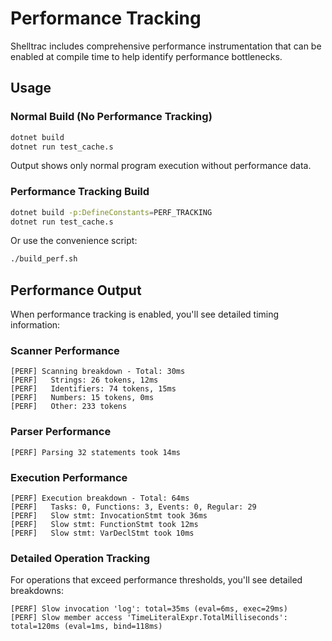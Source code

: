 # Performance Tracking

Shelltrac includes comprehensive performance instrumentation that can be enabled at compile time to help identify performance bottlenecks.

## Usage

### Normal Build (No Performance Tracking)
```bash
dotnet build
dotnet run test_cache.s
```

Output shows only normal program execution without performance data.

### Performance Tracking Build
```bash
dotnet build -p:DefineConstants=PERF_TRACKING
dotnet run test_cache.s
```

Or use the convenience script:
```bash
./build_perf.sh
```

## Performance Output

When performance tracking is enabled, you'll see detailed timing information:

### Scanner Performance
```
[PERF] Scanning breakdown - Total: 30ms
[PERF]   Strings: 26 tokens, 12ms
[PERF]   Identifiers: 74 tokens, 15ms
[PERF]   Numbers: 15 tokens, 0ms
[PERF]   Other: 233 tokens
```

### Parser Performance
```
[PERF] Parsing 32 statements took 14ms
```

### Execution Performance
```
[PERF] Execution breakdown - Total: 64ms
[PERF]   Tasks: 0, Functions: 3, Events: 0, Regular: 29
[PERF]   Slow stmt: InvocationStmt took 36ms
[PERF]   Slow stmt: FunctionStmt took 12ms
[PERF]   Slow stmt: VarDeclStmt took 10ms
```

### Detailed Operation Tracking
For operations that exceed performance thresholds, you'll see detailed breakdowns:

```
[PERF] Slow invocation 'log': total=35ms (eval=6ms, exec=29ms)
[PERF] Slow member access 'TimeLiteralExpr.TotalMilliseconds': total=120ms (eval=1ms, bind=118ms)
```
